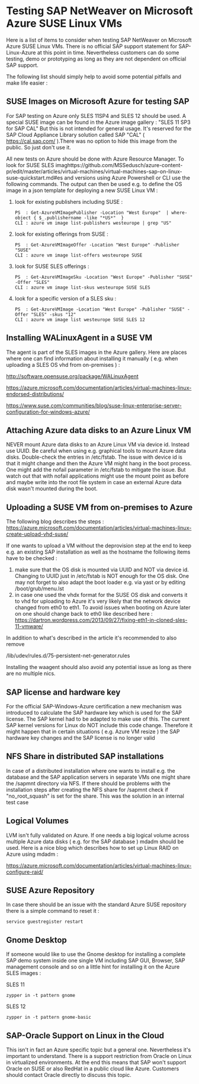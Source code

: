 <properties
   pageTitle="Testing SAP NetWeaver on Microsoft Azure SUSE Linux VMs | Microsoft Azure"
   description="Testing SAP NetWeaver on Microsoft Azure SUSE Linux VMs"
   services="virtual-machines,virtual-network,storage"
   documentationCenter="saponazure"
   authors="hermanndms"
   manager="juergent"
   editor=""
   tags="azure-resource-manager"
   keywords=""/>
<tags
   ms.service="virtual-machines"
   ms.devlang="NA"
   ms.topic="campaign-page"
   ms.tgt_pltfrm="vm-linux"
   ms.workload="na"
   ms.date="11/26/2015"
   ms.author="hermannd"/>

# Testing SAP NetWeaver on Microsoft Azure SUSE Linux VMs


Here is a list of items to consider when testing SAP NetWeaver on Microsoft Azure SUSE Linux VMs.
There is no official SAP support statement for SAP-Linux-Azure at this point in time. 
Nevertheless customers can do some testing, demo or prototyping as long as they are not dependent
on official SAP support. 

The following list should simply help to avoid some potential pitfalls and make life easier :



## SUSE Images on Microsoft Azure for testing SAP 

For SAP testing on Azure only SLES 11SP4 and SLES 12 should be used. A special SUSE image can
be found in the Azure image gallery : "SLES 11 SP3 for SAP CAL"
But this is not intended for general usage. It's reserved for the SAP Cloud Appliance Library
solution called SAP "CAL" ( <https://cal.sap.com/> ).There was no option
to hide this image from the public. So just don't use it.

All new tests on Azure should be done with Azure Resource Manager. To look for SUSE SLES imaghttps://github.com/MSSedusch/azure-content-pr/edit/master/articles/virtual-machines/virtual-machines-sap-on-linux-suse-quickstart.md#es 
and versions using Azure Powershell or CLI use the following commands. The output can then be used
e.g. to define the OS image in a json template for deploying a new SUSE Linux VM :

1. look for existing publishers including SUSE :

   ```
   PS  : Get-AzureVMImagePublisher -Location "West Europe"  | where-object { $_.publishername -like "*US*"  }
   CLI : azure vm image list-publishers westeurope | grep "US"
   ```

2. look for existing offerings from SUSE :
      
   ```
   PS  : Get-AzureVMImageOffer -Location "West Europe" -Publisher "SUSE"
   CLI : azure vm image list-offers westeurope SUSE
   ```
      
3. look for SUSE SLES offerings :
      
   ```
   PS  : Get-AzureVMImageSku -Location "West Europe" -Publisher "SUSE" -Offer "SLES"
   CLI : azure vm image list-skus westeurope SUSE SLES
   ```
      
4. look for a specific version of a SLES sku :
      
   ```
   PS  : Get-AzureVMImage -Location "West Europe" -Publisher "SUSE" -Offer "SLES" -skus "12"
   CLI : azure vm image list westeurope SUSE SLES 12
   ```
     
## Installing WALinuxAgent in a SUSE VM 
 
The agent is part of the SLES images in the Azure gallery. Here are places where one can find
information about installing it manually ( e.g. when uploading a SLES OS vhd from on-premises ) :

<http://software.opensuse.org/package/WALinuxAgent>

<https://azure.microsoft.com/documentation/articles/virtual-machines-linux-endorsed-distributions/>

<https://www.suse.com/communities/blog/suse-linux-enterprise-server-configuration-for-windows-azure/>

## Attaching Azure data disks to an Azure Linux VM

NEVER mount Azure data disks to an Azure Linux VM via device id. Instead use UUID. Be careful
when using e.g. graphical tools to mount Azure data disks. Double-check the entries in /etc/fstab.
The issue with device id is that it might change and then the Azure VM might hang in the boot 
process. One might add the nofail parameter in /etc/fstab to mitigate the issue. But watch out
that with nofail applications might use the mount point as before and maybe write into the root
file system in case an external Azure data disk wasn't mounted during the boot.

## Uploading a SUSE VM from on-premises to Azure

The following blog describes the steps :
<https://azure.microsoft.com/documentation/articles/virtual-machines-linux-create-upload-vhd-suse/>

If one wants to upload a VM without the deprovision step at the end to keep e.g. an existing SAP
installation as well as the hostname the following items have to be checked :

1. make sure that the OS disk is mounted via UUID and NOT via device id. Changing to UUID just in /etc/fstab is NOT enough for the OS disk. One may not forget to also adapt the boot loader e.g. via yast or by editing /boot/grub/menu.lst
1. in case one used the vhdx format for the SUSE OS disk and converts it to vhd for uploading to Azure it's very likely that the network device changed from eth0 to eth1.
To avoid issues when booting on Azure later on one should change back to eth0 like described
here : <https://dartron.wordpress.com/2013/09/27/fixing-eth1-in-cloned-sles-11-vmware/>

In addition to what's described in the article it's recommended to also remove 

   /lib/udev/rules.d/75-persistent-net-generator.rules

Installing the waagent should also avoid any potential issue as long as there are no multiple nics.

## SAP license and hardware key

For the official SAP-Windows-Azure certification a new mechanism was introduced to calculate the
SAP hardware key which is used for the SAP license. The SAP kernel had to be adapted to make use 
of this. 
The current SAP kernel versions for Linux do NOT include this code change. Therefore it might happen 
that in certain situations ( e.g. Azure VM resize ) the SAP hardware key changes and the SAP license
is no longer valid

## NFS Share in distributed SAP installations

In case of a distributed installation where one wants to install e.g. the database and the SAP
application servers in separate VMs one might share the /sapmnt directory via NFS. If there
should be problems with the installation steps after creating the NFS share for /sapmnt check
if "no_root_squash" is set for the share. This was the solution in an internal test case


## Logical Volumes

LVM isn't fully validated on Azure. If one needs a big logical volume across multiple Azure 
data disks ( e.g. for the SAP database ) mdadm should be used. Here is a nice blog which
describes how to set up Linux RAID on Azure using mdadm :

<https://azure.microsoft.com/documentation/articles/virtual-machines-linux-configure-raid/>


## SUSE Azure Repository

In case there should be an issue with the standard Azure SUSE repository there is a simple
command to reset it :

   ```
   service guestregister restart
   ```

## Gnome Desktop

If someone would like to use the Gnome desktop for installing a complete SAP demo system inside
one single VM including SAP GUI, Browser, SAP management console and so on a little hint for
installing it on the Azure SLES images :

   SLES 11

   ```
   zypper in -t pattern gnome
   ```
      
   SLES 12
   
   ```
   zypper in -t pattern gnome-basic
   ```

## SAP-Oracle Support on Linux in the Cloud
 
This isn't in fact an Azure specific topic but a general one. Nevertheless it's important to
understand. There is a support restriction from Oracle on Linux in virtualized environments.
At the end this means that SAP won't support Oracle on SUSE or also RedHat in a public cloud
like Azure. 
Customers should contact Oracle directly to discuss this topic.



